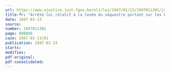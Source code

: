 ```yaml
---
url: https://www.ejustice.just.fgov.be/eli/loi/1947/01/13/1947011301/justel
title-fr: "Arrêté-loi relatif à la levée du séquestre portant sur les biens appartenant à certains ressortissants de pays ennemis"
date: 1947-01-13
source:
number: 1947011301
page: 888888
case: 1947-01-13/01
publication: 1947-01-23
starts:
modifies:
pdf-original:
pdf-consolidated:
---
```


